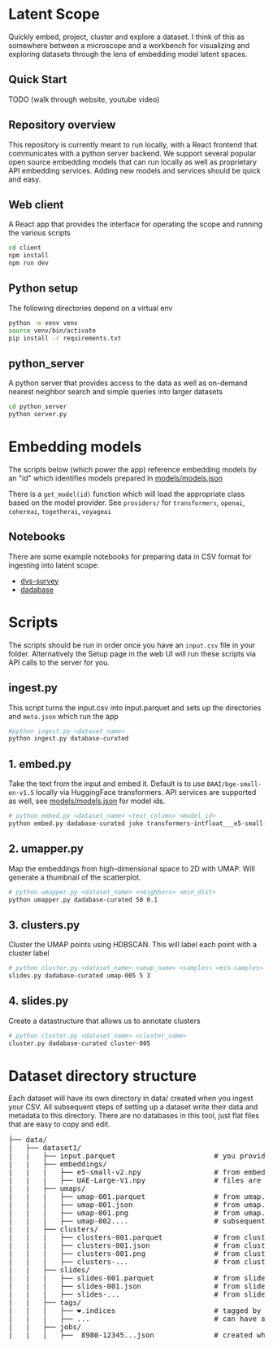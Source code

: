 # Latent Scope

Quickly embed, project, cluster and explore a dataset. I think of this as somewhere between a microscope and a workbench for visualizing and exploring datasets through the lens of embedding model latent spaces. 

## Quick Start
TODO (walk through website, youtube video)

## Repository overview
This repository is currently meant to run locally, with a React frontend that communicates with a python server backend. We support several popular open source embedding models that can run locally as well as proprietary API embedding services. Adding new models and services should be quick and easy.

## Web client
A React app that provides the interface for operating the scope and running the various scripts 
```bash
cd client
npm install
npm run dev
```

## Python setup
The following directories depend on a virtual env

```bash
python -m venv venv
source venv/bin/activate
pip install -r requirements.txt
```

## python_server
A python server that provides access to the data as well as on-demand nearest neighbor search and simple queries into larger datasets
```bash
cd python_server
python server.py
```

# Embedding models
The scripts below (which power the app) reference embedding models by an "id" which identifies models prepared in [models/models.json](models/models.json)

There is a `get_model(id)` function which will load the appropriate class based on the model provider. See `providers/` for `transformers`, `openai`, `cohereai`, `togetherai`, `voyageai`


## Notebooks
There are some example notebooks for preparing data in CSV format for ingesting into latent scope:
* [dvs-survey](notebooks/dvs-survey.ipynb)
* [dadabase](notebooks/dadabase.ipynb)

# Scripts
The scripts should be run in order once you have an `input.csv` file in your folder. Alternatively the Setup page in the web UI will run these scripts via API calls to the server for you.

## ingest.py
This script turns the input.csv into input.parquet and sets up the directories and `meta.json` which run the app

```bash
#python ingest.py <dataset_name>
python ingest.py database-curated
```

## 1. embed.py 
Take the text from the input and embed it. Default is to use `BAAI/bge-small-en-v1.5` locally via HuggingFace transformers. API services are supported as well, see [models/models.json](models/models.json) for model ids. 

```bash
# python embed.py <dataset_name> <text_column> <model_id>
python embed.py dadabase-curated joke transformers-intfloat___e5-small-v2
```

## 2. umapper.py
Map the embeddings from high-dimensional space to 2D with UMAP. Will generate a thumbnail of the scatterplot.
```bash
# python umapper.py <dataset_name> <neighbors> <min_dist>
python umapper.py dadabase-curated 50 0.1
```


## 3. clusters.py
Cluster the UMAP points using HDBSCAN. This will label each point with a cluster label
```bash
# python cluster.py <dataset_name> <umap_name> <samples> <min-samples>
slides.py dadabase-curated umap-005 5 3
```

## 4. slides.py
Create a datastructure that allows us to annotate clusters
```bash
# python cluster.py <dataset_name> <cluster_name>
cluster.py dadabase-curated cluster-005
```

# Dataset directory structure
Each dataset will have its own directory in data/ created when you ingest your CSV. All subsequent steps of setting up a dataset write their data and metadata to this directory.
There are no databases in this tool, just flat files that are easy to copy and edit.
<pre>
├── data/
|   ├── dataset1/
|   |   ├── input.parquet                       # you provide this file
|   |   ├── embeddings/
|   |   |   ├── e5-small-v2.npy                 # from embed-*.py, embedding vectors
|   |   |   ├── UAE-Large-V1.npy                # files are named after the model
|   |   ├── umaps/
|   |   |   ├── umap-001.parquet                # from umap.py, x,y coordinates
|   |   |   ├── umap-001.json                   # from umap.py, params used
|   |   |   ├── umap-001.png                    # from umap.py, thumbnail of plot
|   |   |   ├── umap-002....                    # subsequent runs increment
|   |   ├── clusters/
|   |   |   ├── clusters-001.parquet            # from clusters.py, cluster labels
|   |   |   ├── clusters-001.json               # from clusters.py, params used
|   |   |   ├── clusters-001.png                # from clusters.py, thumbnail of plot
|   |   |   ├── clusters-...                    # from clusters.py, thumbnail of plot
|   |   ├── slides/
|   |   |   ├── slides-001.parquet              # from slides.py, cluster labels
|   |   |   ├── slides-001.json                 # from slides.py, cluster labels
|   |   |   ├── slides-...                      # from slides.py, thumbnail of plot
|   |   ├── tags/
|   |   |   ├── ❤️.indices                       # tagged by UI, powered by server.py
|   |   |   ├── ...                             # can have arbitrary named tags
|   |   ├── jobs/
|   |   |   ├──  8980️-12345...json              # created when job is run via web UI
</pre>
